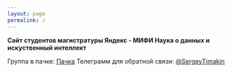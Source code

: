 ```yaml
---
layout: page
permalink: /
---
```



**Сайт студентов магистратуры Яндекс - МИФИ Наука о данных и искуственный интеллект**



Группа в пачке: <a href="https://app.pachca.com/chats/28575726">Пачка</a>
Телеграмм для обратной связи: <a href="https://web.telegram.org/k/#@SergeyTimakin">@SergeyTimakin</a> 

